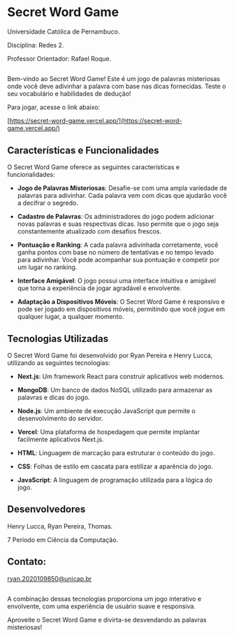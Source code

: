 # Secret Word Game

Universidade Católica de Pernambuco. 

Disciplina: Redes 2.

Professor Orientador: Rafael Roque.

##
Bem-vindo ao Secret Word Game! Este é um jogo de palavras misteriosas onde você deve adivinhar a palavra com base nas dicas fornecidas. Teste o seu vocabulário e habilidades de dedução!

Para jogar, acesse o link abaixo:

[https://secret-word-game.vercel.app/](https://secret-word-game.vercel.app/)

## Características e Funcionalidades

O Secret Word Game oferece as seguintes características e funcionalidades:

- **Jogo de Palavras Misteriosas**: Desafie-se com uma ampla variedade de palavras para adivinhar. Cada palavra vem com dicas que ajudarão você a decifrar o segredo.

- **Cadastro de Palavras**: Os administradores do jogo podem adicionar novas palavras e suas respectivas dicas. Isso permite que o jogo seja constantemente atualizado com desafios frescos.

- **Pontuação e Ranking**: A cada palavra adivinhada corretamente, você ganha pontos com base no número de tentativas e no tempo levado para adivinhar. Você pode acompanhar sua pontuação e competir por um lugar no ranking.

- **Interface Amigável**: O jogo possui uma interface intuitiva e amigável que torna a experiência de jogar agradável e envolvente.

- **Adaptação a Dispositivos Móveis**: O Secret Word Game é responsivo e pode ser jogado em dispositivos móveis, permitindo que você jogue em qualquer lugar, a qualquer momento.

## Tecnologias Utilizadas

O Secret Word Game foi desenvolvido por Ryan Pereira e Henry Lucca, utilizando as seguintes tecnologias:

- **Next.js**: Um framework React para construir aplicativos web modernos.

- **MongoDB**: Um banco de dados NoSQL utilizado para armazenar as palavras e dicas do jogo.

- **Node.js**: Um ambiente de execução JavaScript que permite o desenvolvimento do servidor.

- **Vercel**: Uma plataforma de hospedagem que permite implantar facilmente aplicativos Next.js.

- **HTML**: Linguagem de marcação para estruturar o conteúdo do jogo.

- **CSS**: Folhas de estilo em cascata para estilizar a aparência do jogo.

- **JavaScript**: A linguagem de programação utilizada para a lógica do jogo.

## Desenvolvedores

Henry Lucca, Ryan Pereira, Thomas.

7 Período em Ciência da Computação.

## Contato: 
ryan.2020109850@unicap.br

##
A combinação dessas tecnologias proporciona um jogo interativo e envolvente, com uma experiência de usuário suave e responsiva.

Aproveite o Secret Word Game e divirta-se desvendando as palavras misteriosas!
